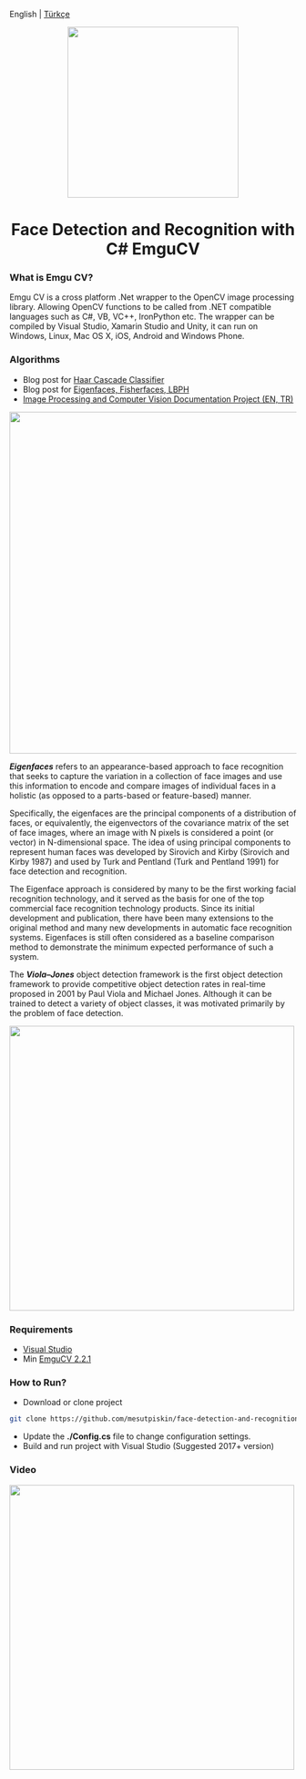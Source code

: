 English | [Türkçe](./README.tr-TR.md)

<div align="center">

<img width="300" src="./static/head.png"/>

<h1 align="center">Face Detection and Recognition with C# EmguCV</h1>

</div>



### What is Emgu CV?

Emgu CV is a cross platform .Net wrapper to the OpenCV image processing library. Allowing OpenCV functions to be called from .NET compatible languages such as C#, VB, VC++, IronPython etc. The wrapper can be compiled by Visual Studio, Xamarin Studio and Unity, it can run on Windows, Linux, Mac OS X, iOS, Android and Windows Phone.

### Algorithms

- Blog post for [Haar Cascade Classifier](http://mesutpiskin.com/blog/321.html)
- Blog post for [Eigenfaces, Fisherfaces, LBPH](http://mesutpiskin.com/blog/opencv-yuz-tanima-eigenfaces-fisherfaces-lbph.html)
- <a href="https://github.com/mesutpiskin/computer-vision-guide">Image Processing and Computer Vision Documentation Project (EN, TR)</a>

<img  width="600" src="./static/workflow.svg"/>

<br/>

**_Eigenfaces_** refers to an appearance-based approach to face recognition that seeks to capture the variation in a collection of face images and use this information to encode and compare images of individual faces in a holistic (as opposed to a parts-based or feature-based) manner.

Specifically, the eigenfaces are the principal components of a distribution of faces, or equivalently, the eigenvectors of the covariance matrix of the set of face images, where an image with N pixels is considered a point (or vector) in N-dimensional space. The idea of using principal components to represent human faces was developed by Sirovich and Kirby (Sirovich and Kirby 1987) and used by Turk and Pentland (Turk and Pentland 1991) for face detection and recognition.

The Eigenface approach is considered by many to be the first working facial recognition technology, and it served as the basis for one of the top commercial face recognition technology products. Since its initial development and publication, there have been many extensions to the original method and many new developments in automatic face recognition systems. Eigenfaces is still often considered as a baseline comparison method to demonstrate the minimum expected performance of such a system.

The **_Viola–Jones_** object detection framework is the first object detection framework to provide competitive object detection rates in real-time proposed in 2001 by Paul Viola and Michael Jones. Although it can be trained to detect a variety of object classes, it was motivated primarily by the problem of face detection.

<img width="500" src="https://preview.ibb.co/cxdBpp/Screen_Shot_2018_09_11_at_16_45_51.png"/>

### Requirements

- [Visual Studio](https://visualstudio.microsoft.com/)
- Min [EmguCV 2.2.1](https://sourceforge.net/projects/emgucv/files/emgucv/2.2.1/)


### How to Run?

- Download or clone project

```sh
git clone https://github.com/mesutpiskin/face-detection-and-recognition.git
```

- Update the **./Config.cs** file to change configuration settings.
- Build and run project with Visual Studio (Suggested 2017+ version)


### Video

<a href="https://youtu.be/0wxWdCc_TFo">
<img width="500" src="./static/video.png"/>
</a>
